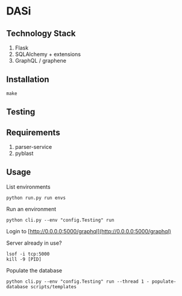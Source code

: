 # DASi

## Technology Stack

1. Flask
1. SQLAlchemy + extensions
1. GraphQL / graphene

## Installation

`make`

## Testing



## Requirements

1. parser-service
1. pyblast

## Usage

List environments
```
python run.py run envs
```

Run an environment
```
python cli.py --env "config.Testing" run
```

Login to
[http://0.0.0.0:5000/graphql](http://0.0.0.0:5000/graphql)

Server already in use?

```
lsof -i tcp:5000
kill -9 [PID]
```

Populate the database
```
python cli.py --env "config.Testing" run --thread 1 - populate-database scripts/templates
```